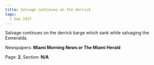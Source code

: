 ```yaml
---  
title: Salvage continues on the derrick  
tags:  
  - Sep 1927  
---  
```

  
Salvage continues on the derrick barge which sank while salvaging the Esmeralda.  
  
Newspapers: **Miami Morning News or The Miami Herald**  
  
Page: **2**, Section: **N/A** 
